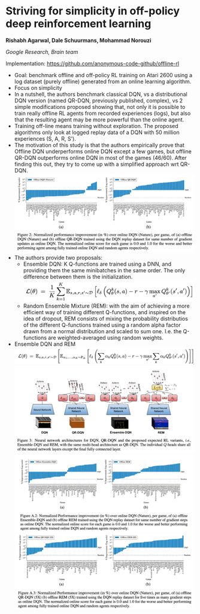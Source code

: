 # Striving for simplicity in off-policy deep reinforcement learning

**Rishabh Agarwal, Dale Schuurmans, Mohammad Norouzi**

*Google Research, Brain team*

Implementation: https://github.com/anonymous-code-github/offline-rl

- Goal: benchmark offline and off-policy RL training on Atari 2600 using a log dataset (purely offline) generated from an online learning algorithm.
- Focus on simplicity
- In a nutshell, the authors benchmark classical DQN, vs a distributional DQN version (named QR-DQN, previously published, complex), vs 2 simple modifications proposed showing that, not only it is possible to train really offline RL agents from recorded experiences (logs), but also that the resulting agent may be more powerful than the online agent.
- Training off-line means training without exploration. The proposed algorithms only look at logged replay data of a DQN with 50 million experiences (S, A, R, S').
- The motivation of this study is that the authors empirically prove that Offline DQN underperforms online DQN except a few games, but offline QR-DQN outperforms online DQN in most of the games (46/60). After finding this out, they try to come up with a simplified approach wrt QR-DQN.
![](Striving&#32;for&#32;simplicity&#32;in&#32;off-policy&#32;deep&#32;reinforcement&#32;learning/motivation.png)
- The authors provide two proposals:
  - Ensemble DQN: K Q-functions are trained using a DNN, and providing them the same minibatches in the same order. The only difference between them is the initialization.
  ![](Striving&#32;for&#32;simplicity&#32;in&#32;off-policy&#32;deep&#32;reinforcement&#32;learning/eDQN.png)
  - Random Ensemble Mixture (REM): with the aim of achieving a more efficient way of training different Q-functions, and inspired on the idea of dropout, REM consists of mixing the probability distributios of the different Q-functions trained using a random alpha factor drawn from a normal distribution and scaled to sum one. I.e. the Q-functions are weighted-averaged using random weights.
- Ensemble DQN and REM
![](Striving&#32;for&#32;simplicity&#32;in&#32;off-policy&#32;deep&#32;reinforcement&#32;learning/REM.png)
![](Striving&#32;for&#32;simplicity&#32;in&#32;off-policy&#32;deep&#32;reinforcement&#32;learning/architectures.png)
![](Striving&#32;for&#32;simplicity&#32;in&#32;off-policy&#32;deep&#32;reinforcement&#32;learning/performance.png)
![](Striving&#32;for&#32;simplicity&#32;in&#32;off-policy&#32;deep&#32;reinforcement&#32;learning/performance5.png)